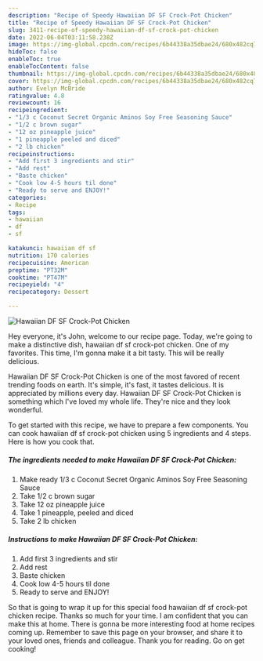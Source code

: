 ```yaml
---
description: "Recipe of Speedy Hawaiian DF SF Crock-Pot Chicken"
title: "Recipe of Speedy Hawaiian DF SF Crock-Pot Chicken"
slug: 3411-recipe-of-speedy-hawaiian-df-sf-crock-pot-chicken
date: 2022-06-04T03:11:58.238Z
image: https://img-global.cpcdn.com/recipes/6b44338a35dbae24/680x482cq70/hawaiian-df-sf-crock-pot-chicken-recipe-main-photo.jpg
hideToc: false
enableToc: true
enableTocContent: false
thumbnail: https://img-global.cpcdn.com/recipes/6b44338a35dbae24/680x482cq70/hawaiian-df-sf-crock-pot-chicken-recipe-main-photo.jpg
cover: https://img-global.cpcdn.com/recipes/6b44338a35dbae24/680x482cq70/hawaiian-df-sf-crock-pot-chicken-recipe-main-photo.jpg
author: Evelyn McBride
ratingvalue: 4.8
reviewcount: 16
recipeingredient:
- "1/3 c Coconut Secret Organic Aminos Soy Free Seasoning Sauce"
- "1/2 c brown sugar"
- "12 oz pineapple juice"
- "1 pineapple peeled and diced"
- "2 lb chicken"
recipeinstructions:
- "Add first 3 ingredients and stir"
- "Add rest"
- "Baste chicken"
- "Cook low 4-5 hours til done"
- "Ready to serve and ENJOY!"
categories:
- Recipe
tags:
- hawaiian
- df
- sf

katakunci: hawaiian df sf 
nutrition: 170 calories
recipecuisine: American
preptime: "PT32M"
cooktime: "PT47M"
recipeyield: "4"
recipecategory: Dessert

---
```



![Hawaiian DF SF Crock-Pot Chicken](https://img-global.cpcdn.com/recipes/6b44338a35dbae24/680x482cq70/hawaiian-df-sf-crock-pot-chicken-recipe-main-photo.jpg)

Hey everyone, it's John, welcome to our recipe page. Today, we're going to make a distinctive dish, hawaiian df sf crock-pot chicken. One of my favorites. This time, I'm gonna make it a bit tasty. This will be really delicious.

Hawaiian DF SF Crock-Pot Chicken is one of the most favored of recent trending foods on earth. It's simple, it's fast, it tastes delicious. It is appreciated by millions every day. Hawaiian DF SF Crock-Pot Chicken is something which I've loved my whole life. They're nice and they look wonderful.




To get started with this recipe, we have to prepare a few components. You can cook hawaiian df sf crock-pot chicken using 5 ingredients and 4 steps. Here is how you cook that.

<!--inarticleads1-->

##### The ingredients needed to make Hawaiian DF SF Crock-Pot Chicken:

1. Make ready 1/3 c Coconut Secret Organic Aminos Soy Free Seasoning Sauce
1. Take 1/2 c brown sugar
1. Take 12 oz pineapple juice
1. Take 1 pineapple, peeled and diced
1. Take 2 lb chicken




<!--inarticleads2-->

##### Instructions to make Hawaiian DF SF Crock-Pot Chicken:

1. Add first 3 ingredients and stir
1. Add rest
1. Baste chicken
1. Cook low 4-5 hours til done
1. Ready to serve and ENJOY!



So that is going to wrap it up for this special food hawaiian df sf crock-pot chicken recipe. Thanks so much for your time. I am confident that you can make this at home. There is gonna be more interesting food at home recipes coming up. Remember to save this page on your browser, and share it to your loved ones, friends and colleague. Thank you for reading. Go on get cooking!
